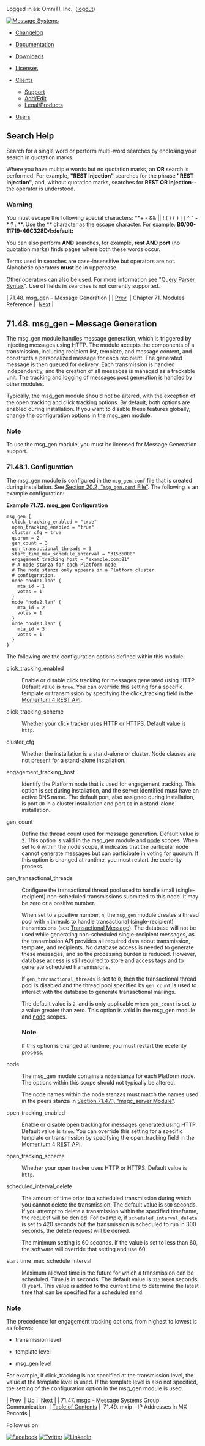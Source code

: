 Logged in as: OmniTI, Inc.  ([logout](https://support.messagesystems.com/logout.php))

[![Message Systems](https://support.messagesystems.com/images/ms-white205.png)](https://support.messagesystems.com/start.php) 

*   [Changelog](https://support.messagesystems.com/start.php?show=changelog)
*   [Documentation](https://support.messagesystems.com/docs/)
*   [Downloads](https://support.messagesystems.com/start.php)

*   [Licenses](https://support.messagesystems.com/license_summary.php)
*   <a href="">Clients</a>
    *   [Support](https://support.messagesystems.com/cs.php)
    *   [Add/Edit](https://support.messagesystems.com/edit_client.php)
    *   [Legal/Products](https://support.messagesystems.com/edit_products.php)
*   [Users](https://support.messagesystems.com/edit_customer.php)

## Search Help

Search for a single word or perform multi-word searches by enclosing your search in quotation marks.

Where you have multiple words but no quotation marks, an **OR** search is performed. For example, **"REST Injection"** searches for the phrase **"REST Injection"**, and, without quotation marks, searches for **REST OR Injection**--the operator is understood.

### Warning

You must escape the following special characters: **+ - && || ! ( ) { } [ ] ^ " ~ * ? : \**. Use the **\** character as the escape character. For example: **B0/00-11719-46C328D4\:default\:**

You can also perform **AND** searches, for example, **rest AND port** (no quotation marks) finds pages where both these words occur.

Terms used in searches are case-insensitive but operators are not. Alphabetic operators **must** be in uppercase.

Other operators can also be used. For more information see "[Query Parser Syntax](https://lucene.apache.org/core/old_versioned_docs/versions/3_0_0/queryparsersyntax.html)". Use of fields in searches is not currently supported.

| 71.48. msg_gen – Message Generation |
| [Prev](modules.msgc.php)  | Chapter 71. Modules Reference |  [Next](modules.mxip.php) |

## 71.48. msg_gen – Message Generation

The msg_gen module handles message generation, which is triggered by injecting messages using HTTP. The module accepts the components of a transmission, including recipient list, template, and message content, and constructs a personalized message for each recipient. The generated message is then queued for delivery. Each transmission is handled independently, and the creation of all messages is managed as a trackable unit. The tracking and logging of messages post generation is handled by other modules.

Typically, the msg_gen module should not be altered, with the exception of the open tracking and click tracking options. By default, both options are enabled during installation. If you want to disable these features globally, change the configuration options in the msg_gen module.

### Note

To use the msg_gen module, you must be licensed for Message Generation support.

### 71.48.1. Configuration

The msg_gen module is configured in the `msg_gen.conf` file that is created during installation. See [Section 20.2, “`msg_gen.conf` File”](conf.ref.msg_gen.conf.php "20.2. msg_gen.conf File"). The following is an example configuration:

<a name="modules.msg_gen.configuration.example"></a>

**Example 71.72. msg_gen Configuration**

```
msg_gen {
  click_tracking_enabled = "true"
  open_tracking_enabled = "true"
  cluster_cfg = true
  quorum = 2
  gen_count = 3
  gen_transactional_threads = 3
  start_time_max_schedule_interval = "31536000"
  engagement_tracking_host = "example.com:81"
  # A node stanza for each Platform node
  # The node stanza only appears in a Platform cluster
  # configuration.
  node "node1.lan" {
    mta_id = 1
    votes = 1
  }
  node "node2.lan" {
    mta_id = 2
    votes = 1
  }
  node "node3.lan" {
    mta_id = 3
    votes = 1
  }
}
```

The following are the configuration options defined within this module:

<dl class="variablelist">

<dt>click_tracking_enabled</dt>

<dd>

Enable or disable click tracking for messages generated using HTTP. Default value is `true`. You can override this setting for a specific template or transmission by specifying the click_tracking field in the [Momentum 4 REST API](https://support.messagesystems.com/docs/web-rest/v1_index.html).

</dd>

<dt>click_tracking_scheme</dt>

<dd>

Whether your click tracker uses HTTP or HTTPS. Default value is `http`.

</dd>

<dt>cluster_cfg</dt>

<dd>

Whether the installation is a stand-alone or cluster. Node clauses are not present for a stand-alone installation.

</dd>

<dt>engagement_tracking_host</dt>

<dd>

Identify the Platform node that is used for engagement tracking. This option is set during installation, and the server identified must have an active DNS name. The default port, also assigned during installation, is port `80` in a cluster installation and port `81` in a stand-alone installation.

</dd>

<dt><a name="modules.gen_count"></a>gen_count</dt>

<dd>

Define the thread count used for message generation. Default value is `2`. This option is valid in the msg_gen module and [node](modules.msg_gen.php#modules.msg_gen.node) scopes. When set to `0` within the node scope, it indicates that the particular node cannot generate messages but can participate in voting for quorum. If this option is changed at runtime, you must restart the ecelerity process.

</dd>

<dt><a name="modules.gen_transactional_threads"></a>gen_transactional_threads</dt>

<dd>

Configure the transactional thread pool used to handle small (single-recipient) non-scheduled transmissions submitted to this node. It may be zero or a positive number.

When set to a positive number, `n`, the `msg_gen` module creates a thread pool with `n` threads to handle transactional (single-recipient) transmissions (see [Transactional Message](glossary.php#gloss.transactional "Transactional Message")). The database will not be used while generating non-scheduled single-recipient messages, as the transmission API provides all required data about transmission, template, and recipients. No database access is needed to generate these messages, and so the processing burden is reduced. However, database access is still required to store and access tags and to generate scheduled transmissions.

If `gen_transactional_threads` is set to `0`, then the transactional thread pool is disabled and the thread pool specified by `gen_count` is used to interact with the database to generate transactional mailings.

The default value is `2`, and is only applicable when `gen_count` is set to a value greater than zero. This option is valid in the msg_gen module and [node](modules.msg_gen.php#modules.msg_gen.node) scopes.

### Note

If this option is changed at runtime, you must restart the ecelerity process.

</dd>

<dt><a name="modules.msg_gen.node"></a>node</dt>

<dd>

The msg_gen module contains a `node` stanza for each Platform node. The options within this scope should not typically be altered.

The node names within the node stanzas must match the names used in the peers stanza in [Section 71.47.1, “msgc_server Module”](modules.msgc.php#modules.msgc.msgc_server "71.47.1. msgc_server Module").

</dd>

<dt>open_tracking_enabled</dt>

<dd>

Enable or disable open tracking for messages generated using HTTP. Default value is `true`. You can override this setting for a specific template or transmission by specifying the open_tracking field in the [Momentum 4 REST API](https://support.messagesystems.com/docs/web-rest/v1_index.html).

</dd>

<dt>open_tracking_scheme</dt>

<dd>

Whether your open tracker uses HTTP or HTTPS. Default value is `http`.

</dd>

<dt><a name="modules.scheduled_interval_delete"></a>scheduled_interval_delete</dt>

<dd>

The amount of time prior to a scheduled transmission during which you cannot delete the transmission. The default value is `600` seconds. If you attempt to delete a transmission within the specified timeframe, the request will be denied. For example, if `scheduled_interval_delete` is set to 420 seconds but the transmission is scheduled to run in 300 seconds, the delete request will be denied.

The minimum setting is 60 seconds. If the value is set to less than 60, the software will override that setting and use 60.

</dd>

<dt><a name="modules.start_time_max_schedule_interval"></a>start_time_max_schedule_interval</dt>

<dd>

Maximum allowed time in the future for which a transmission can be scheduled. Time is in seconds. The default value is `31536000` seconds (1 year). This value is added to the current time to determine the latest time that can be specified for a scheduled send.

</dd>

</dl>

### Note

The precedence for engagement tracking options, from highest to lowest is as follows:

*   transmission level

*   template level

*   msg_gen level

For example, if click_tracking is not specified at the transmission level, the value at the template level is used. If the template level is also not specified, the setting of the configuration option in the msg_gen module is used.

| [Prev](modules.msgc.php)  | [Up](modules.php) |  [Next](modules.mxip.php) |
| 71.47. msgc – Message Systems Group Communication  | [Table of Contents](index.php) |  71.49. mxip - IP Addresses In MX Records |

Follow us on:

[![Facebook](https://support.messagesystems.com/images/icon-facebook.png)](http://www.facebook.com/messagesystems) [![Twitter](https://support.messagesystems.com/images/icon-twitter.png)](http://twitter.com/#!/MessageSystems) [![LinkedIn](https://support.messagesystems.com/images/icon-linkedin.png)](http://www.linkedin.com/company/message-systems)